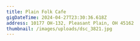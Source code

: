 ```yaml
---
title: Plain Folk Cafe
gigDateTime: 2024-04-27T23:30:36.618Z
address: 10177 OH-132, Pleasant Plain, OH 45162
thumbnail: /images/uploads/dsc_3821.jpg
---
```

